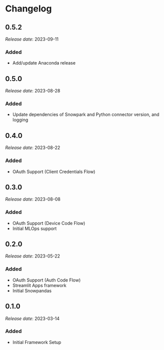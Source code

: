 # Changelog

## 0.5.2

*Release date*: 2023-09-11

### Added

* Add/update Anaconda release


## 0.5.0

*Release date*: 2023-08-28

### Added

* Update dependencies of Snowpark and Python connector version, and logging


## 0.4.0

*Release date*: 2023-08-22

### Added

* OAuth Support (Client Credentials Flow)


## 0.3.0

*Release date*: 2023-08-08

### Added

* OAuth Support (Device Code Flow)
* Initial MLOps support


## 0.2.0

*Release date*: 2023-05-22

### Added

* OAuth Support (Auth Code Flow)
* Streamlit Apps framework
* Initial Snowpandas


## 0.1.0

*Release date*: 2023-03-14

### Added

* Initial Framework Setup
